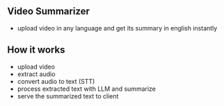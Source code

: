 ## Video Summarizer

- upload video in any language and get its summary in english instantly

## How it works

- upload video
- extract audio
- convert audio to text (STT)
- process extracted text with LLM and summarize
- serve the summarized text to client
